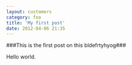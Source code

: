 ```yaml
---
layout: customers
category: foo
title: 'My first post'
date: 2012-04-06 21:35
---
```


###This is the first post on this bldefrtyhyog###

Hello world.
